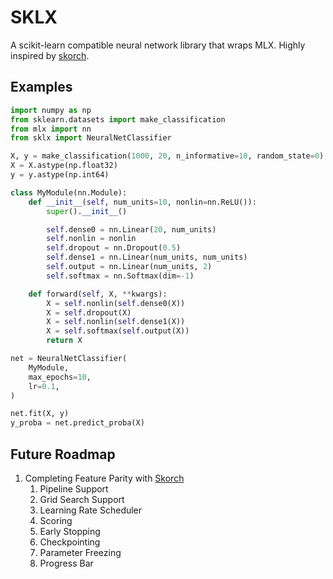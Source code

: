 # SKLX

A scikit-learn compatible neural network library that wraps MLX.
Highly inspired by [skorch](https://github.com/skorch-dev/skorch).

## Examples

```python
import numpy as np
from sklearn.datasets import make_classification
from mlx import nn
from sklx import NeuralNetClassifier

X, y = make_classification(1000, 20, n_informative=10, random_state=0)
X = X.astype(np.float32)
y = y.astype(np.int64)

class MyModule(nn.Module):
    def __init__(self, num_units=10, nonlin=nn.ReLU()):
        super().__init__()

        self.dense0 = nn.Linear(20, num_units)
        self.nonlin = nonlin
        self.dropout = nn.Dropout(0.5)
        self.dense1 = nn.Linear(num_units, num_units)
        self.output = nn.Linear(num_units, 2)
        self.softmax = nn.Softmax(dim=-1)

    def forward(self, X, **kwargs):
        X = self.nonlin(self.dense0(X))
        X = self.dropout(X)
        X = self.nonlin(self.dense1(X))
        X = self.softmax(self.output(X))
        return X

net = NeuralNetClassifier(
    MyModule,
    max_epochs=10,
    lr=0.1,
)

net.fit(X, y)
y_proba = net.predict_proba(X)
```

## Future Roadmap

1. Completing Feature Parity with [Skorch](https://github.com/skorch-dev/skorch)
   1. Pipeline Support
   2. Grid Search Support
   3. Learning Rate Scheduler
   4. Scoring
   5. Early Stopping
   6. Checkpointing
   7. Parameter Freezing
   8. Progress Bar
